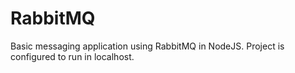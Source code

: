 # RabbitMQ
Basic messaging application using RabbitMQ in NodeJS.
Project is configured to run in localhost.
